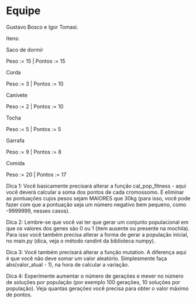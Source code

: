 # Equipe

Gustavo Bosco e Igor Tomasi.

Itens:

Saco de dormir 

Peso := 15 |
Pontos := 15

Corda

Peso := 3 |
Pontos := 10

Canivete

Peso := 2 |
Pontos := 10

Tocha

Peso := 5 |
Pontos := 5

Garrafa

Peso := 9 |
Pontos := 8

Comida

Peso := 20 |
Pontos := 17

Dica 1: Você basicamente precisará alterar a função cal_pop_fitness - aqui você deverá calcular a soma dos pontos de cada cromossomo. E eliminar as pontuações cujos pesos sejam MAIORES que 30kg (para isso, você pode fazer com que a pontuação seja um número negativo bem pequeno, como -9999999, nesses casos).

Dica 2: Lembre-se que você vai ter que gerar um conjunto populacional em que os valores dos genes são 0 ou 1 (item ausente ou presente na mochila). Para isso você também precisa alterar a forma de gerar a população inicial, no main.py (dica, veja o método randint da biblioteca numpy).

Dica 3: Você também precisará alterar a função mutation. A diferença aqui é que você não deve somar um valor aleatório. Simplesmente faça abs(valor_atual - 1), na hora de calcular a variação.

Dica 4: Experimente aumentar o número de gerações e mexer no número de soluções por população (por exemplo 100 gerações, 10 soluções por população). Veja quantas gerações você precisa para obter o valor máximo de pontos.
